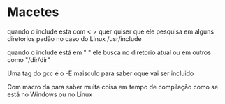 # Macetes

quando o include esta com < > quer quiser que ele pesquisa em alguns diretorios padão no
caso do Linux /usr/include

quando o include está em " " ele busca no diretorio atual ou em outros como "/dir/dir"

Uma tag do gcc é o -E maisculo para saber oque vai ser incluido

Com macro da para saber muita coisa em tempo de compilação como se está no Windows ou
no Linux


